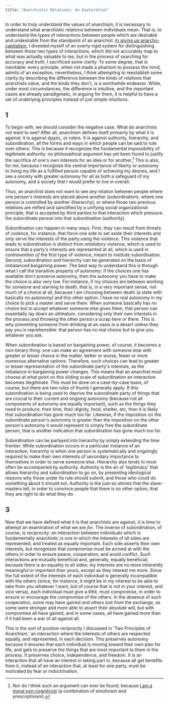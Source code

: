 ```yaml
---
title: "Anarchistic Relations: An Exploration"
---
```


In order to truly understand the values of anarchism, it is necessary to understand what anarchistic relations between individuals mean. That is, to understand the types of interactions between people which are desirable and undesirable from the standpoint of an anarchist. [In giving up anarcho-capitalism](https://tbdp-web.github.io/blog/2021/12/09/not-ancap.html), I divested myself of an overly-rigid system for distinguishing between those two types of interactions, which did not accurately map to what was actually valuable to me, but in the process of searching for accuracy and truth, I sacrificed some clarity. To some degree, that is inevitable: every principle, when not made a phantom to possess the mind, admits of an exception; nevertheless, I think attempting to reestablish some clarity by describing the difference between the kinds of relations that anarchists value, and the kinds they don't, is a worthwhile endeavor. While, under most circumstances, the difference is intuitive, and the important cases are already paradigmatic, in arguing for them, it is helpful to have a set of underlying principles instead of just simple intuitions.

## 1

To begin with, we should consider the negative case. What do anarchists *not* want to see? After all, anarchism defines itself primarily by what it is against: it is against *ἀρχός*, or rulers. It is against authority, hierarchy, and  subordination, all the forms and ways in which people can be said to rule over others. This is because it recognizes the fundamental impossibility of legitimate authority: no philosophical argument has yet been found to justify the sacrifice of one's own interests for an idea or for another.[^ar1] This is also, for me, because I recognize the central importance of liberty or autonomy to living my life as a fulfilled person capable of achieving my desires, and I see a society with greater autonomy for all as both a safeguard of my autonomy, and a society that I would prefer to live in overall.

[^ar1]: Nor do I think such an argument can ever be found, because [I am a moral non-cognitivist](https://tbdp-web.github.io/blog/2021/12/08/egoism.html) (a combination of emotivism and prescriptivism).

Thus, an anarchist does not want to see any relation between people where one person's interests are placed above another (subordination), where one person is controlled by another (hierarchy), or where those two previous relations are reified and sanctified by a unifying social organizational principle, that is accepted by third parties to that interaction which pressure the subordinate person into that subordination (authority).

Subordination can happen in many ways. First, they can result from threats of violence, for instance, that force one side to set aside their interests and only serve the interests of the party using the violence. This violence that leads to subordination is distinct from *retaliatory* violence, which is used to ensure that a party's interests are represented at all, which is used *in contravention of* the first type of violence, meant to institute subordination. Second, subordination and hierarchy can be generated on the basis of imbalanced bargaining power. The best way to understand this is through what I call the transitive property of autonomy: if the choices one has available don't preserve autonomy, then the autonomy you have to make the choice is also very low. For instance, if my choices are between working for someone and starving to death, that is, in a very important sense, not much of a choice at all, because I am choosing between death (a state with basically no autonomy) and this other option. I have no real autonomy in my choice to pick a master and serve them. When someone basically has no choice but to accept whatever someone else gives them, that person can essentially lay down an ultimatum, considering only their own interests in the process and throwing the other person a scrap here or there. This is why preventing someone from drinking at an oasis in a desert unless they pay you is reprehensible: that person has no real choice but to give you whatever you ask.

When subordination is based on bargaining power, of course, it becomes a non-binary thing: one can make an agreement with someone else with greater or lesser choice in the matter, better or worse, fewer or more numerous alternative options. Therefore, such choices can lead to greater or lesser representation of the subordinate party's interests, as the imbalance in bargaining power changes. This means that an anarchist must choose at what point on this sliding scale of subordination an interaction becomes illegitimate. This must be done on a case-by-case basis, of course, but there are two rules of thumb I generally apply. If this subordination is being used to deprive the subordinate party of things that are crucial to their current and ongoing autonomy (because not all components of autonomy are equally important), such as the things they need to produce, their time, their dignity, food, shelter, etc, then it is likely that subordination has gone much too far. Likewise, if the imposition on the subordinate person's autonomy is greater than the imposition on the other person's autonomy it would represent to simply free the subordinate person, that is another indication that subordination has gone much too far.

Subordination can be parlayed into hierarchy by simply extending the time frontier. While subordination occurs in a particular instance of an interaction, hierarchy is when one person is systematically and ongoingly required to make their own interests of secondary importance to themselves in order to serve someone else. Hierarchy also tends to most often be accompanied by authority. Authority is the air of 'legitimacy' that allows hierarchy and subordination to go on, by presenting ideological reasons why those under its rule should submit, and those who could do something about it should not. Authority is the just-so stories that the slave-masters tell, in order to convince people that there is no other option, that they are right to do what they do.

## 3

Now that we have defined what it is that anarchists are against, it is time to attempt an examination of what we are *for*. The inverse of subordination, of course, is reciprocity: an interaction between individuals which is fundamentally anarchistic is one in which the interests of all sides are represented, and treated as equally important. Each side asserts their own interests, but recognizes that compromise must be arrived at with the others in order to ensure peace, cooperation, and avoid conflict. Such interactions are mutually beneficial and, generally, equally beneficial, because there is an equality to all sides: my interests are no more inherently meaningful or important than yours, except as they interest me more. Since the full extent of the interests of each individual is generally incompatible with the others (since, for instance, it might be in my interest to be able to take from you whatever I want, but of course that is not in your interest, and vice versa), each individual must give a little, must compromise, in order to ensure or encourage the compromise of the others. In the absence of such cooperation, some may have gained and others lost from the exchange, as some were stronger and more able to assert their absolute will, but with compromise all have gained, and in some cases, all have gained more than if it had been a war of all against all.

This is the sort of positive reciprocity I discussed in 'Two Principles of Anarchism,' an interaction where the interests of others are respected equally, and represented, in each decision. This preserves autonomy because it ensures that each individual is moving toward their own plan for life, and gets to preserve the things that are most important to them in the process. It preserves choice, independence, and freedom. It is an interaction that all have an interest in taking part in, because all get benefits from it, instead of an interaction that, at least for one party, must be motivated by fear or indoctrination.



